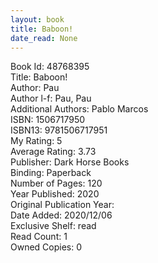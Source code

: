 ```yaml
---
layout: book
title: Baboon!
date_read: None
---
```


Book Id: 48768395<br />
Title: Baboon!<br />
Author: Pau<br />
Author l-f: Pau, Pau<br />
Additional Authors: Pablo Marcos<br />
ISBN: 1506717950<br />
ISBN13: 9781506717951<br />
My Rating: 5<br />
Average Rating: 3.73<br />
Publisher: Dark Horse Books<br />
Binding: Paperback<br />
Number of Pages: 120<br />
Year Published: 2020<br />
Original Publication Year: <br />
Date Added: 2020/12/06<br />
Exclusive Shelf: read<br />
Read Count: 1<br />
Owned Copies: 0<br />

